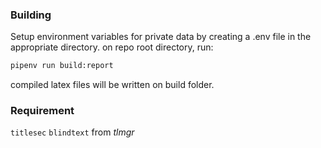 ### Building
Setup environment variables for private data by creating a .env file in the appropriate
directory.
on repo root directory, run:
```bash
pipenv run build:report
```
compiled latex files will be written on build folder.

### Requirement
`titlesec`
`blindtext`
from _tlmgr_
